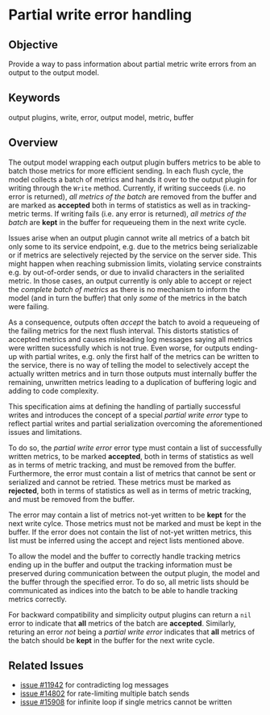 # Partial write error handling

## Objective

Provide a way to pass information about partial metric write errors from an
output to the output model.

## Keywords

output plugins, write, error, output model, metric, buffer

## Overview

The output model wrapping each output plugin buffers metrics to be able to batch
those metrics for more efficient sending. In each flush cycle, the model
collects a batch of metrics and hands it over to the output plugin for writing
through the `Write` method. Currently, if writing succeeds (i.e. no error is
returned), _all metrics of the batch_ are removed from the buffer and are marked
as __accepted__ both in terms of statistics as well as in tracking-metric terms.
If writing fails (i.e. any error is returned), _all metrics of the batch_ are
__kept__ in the buffer for requeueing them in the next write cycle.

Issues arise when an output plugin cannot write all metrics of a batch bit only
some to its service endpoint, e.g. due to the metrics being serializable or if
metrics are selectively rejected by the service on the server side. This might
happen when reaching submission limits, violating service constraints e.g.
by out-of-order sends, or due to invalid characters in the serialited metric.
In those cases, an output currently is only able to accept or reject the
_complete batch of metrics_ as there is no mechanism to inform the model (and
in turn the buffer) that only _some_ of the metrics in the batch were failing.

As a consequence, outputs often _accept_ the batch to avoid a requeueing of the
failing metrics for the next flush interval. This distorts statistics of
accepted metrics and causes misleading log messages saying all metrics were
written sucessfully which is not true. Even worse, for outputs ending-up with
partial writes, e.g. only the first half of the metrics can be written to the
service, there is no way of telling the model to selectively accept the actually
written metrics and in turn those outputs must internally buffer the remaining,
unwritten metrics leading to a duplication of buffering logic and adding to code
complexity.

This specification aims at defining the handling of partially successful writes
and introduces the concept of a special _partial write error_ type to reflect
partial writes and partial serialization overcoming the aforementioned issues
and limitations.

To do so, the _partial write error_ error type must contain a list of
successfully written metrics, to be marked __accepted__, both in terms of
statistics as well as in terms of metric tracking, and must be removed from the
buffer. Furthermore, the error must contain a list of metrics that cannot be
sent or serialized and cannot be retried. These metrics must be marked as
__rejected__, both in terms of statistics as well as in terms of metric
tracking,  and must be removed from the buffer.

The error may contain a list of metrics not-yet written to be __kept__ for the
next write cylce. Those metrics must not be marked and must be kept in the
buffer. If the error does not contain the list of not-yet written metrics, this
list must be inferred using the accept and reject lists mentioned above.

To allow the model and the buffer to correctly handle tracking metrics ending up
in the buffer and output the tracking information must be preserved during
communication between the output plugin, the model and the buffer through the
specified error. To do so, all metric lists should be communicated as indices
into the batch to be able to handle tracking metrics correctly.

For backward compatibility and simplicity output plugins can return a `nil`
error to indicate that __all__ metrics of the batch are __accepted__. Similarly,
returing an error _not_ being a _partial write error_ indicates that __all__
metrics of the batch should be __kept__ in the buffer for the next write cycle.

## Related Issues

- [issue #11942](https://github.com/influxdata/telegraf/issues/11942) for
  contradicting log messages
- [issue #14802](https://github.com/influxdata/telegraf/issues/14802) for
  rate-limiting multiple batch sends
- [issue #15908](https://github.com/influxdata/telegraf/issues/15908) for
  infinite loop if single metrics cannot be written

